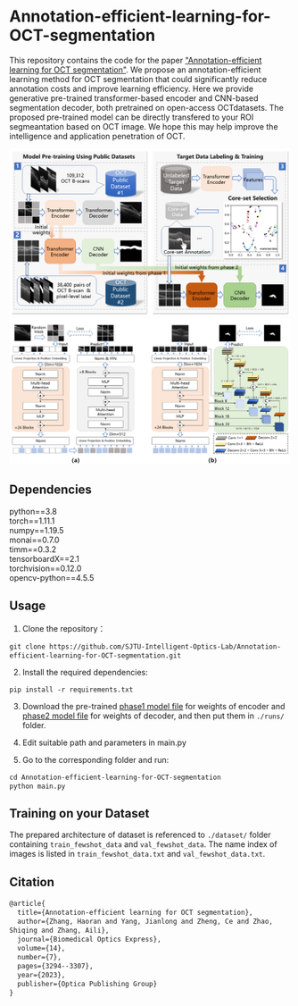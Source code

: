 # Annotation-efficient-learning-for-OCT-segmentation

This repository contains the code for the paper ["Annotation-efficient learning for OCT segmentation"](https://opg.optica.org/boe/fulltext.cfm?uri=boe-14-7-3294&id=531648). We propose an annotation-efficient learning method for OCT segmentation that could significantly reduce annotation costs and improve learning efficiency. Here we provide generative pre-trained transformer-based encoder and CNN-based segmentation decoder, both pretrained on open-access OCTdatasets. The proposed pre-trained model can be directly transfered to your ROI segmeantation based on OCT image. We hope this may help improve the intelligence and application penetration of OCT.

![Overview](images/Figure%201.png)
![Model architecture](images/Figure%202.png)

## Dependencies 
python==3.8<br>
torch==1.11.1<br>
numpy==1.19.5<br>
monai==0.7.0<br>
timm==0.3.2<br>
tensorboardX==2.1<br>
torchvision==0.12.0<br>
opencv-python==4.5.5<br>

## Usage
1. Clone the repository：
```
git clone https://github.com/SJTU-Intelligent-Optics-Lab/Annotation-efficient-learning-for-OCT-segmentation.git
```  

2. Install the required dependencies:
```
pip install -r requirements.txt
```
3. Download the pre-trained [phase1 model file](https://drive.google.com/file/d/1JHdL1HRZM86n4761uoO3_6N4p4zqBDmx/view?usp=sharing) for weights of encoder and [phase2 model file](https://drive.google.com/file/d/1gOihHsH4-GAtS6R6wzxkOQsaMAF6fj_h/view?usp=sharing) for weights of decoder, and then put them in `./runs/` folder.

4. Edit suitable path and parameters in main.py

5. Go to the corresponding folder and run:
```
cd Annotation-efficient-learning-for-OCT-segmentation
python main.py
```

## Training on your Dataset
The prepared architecture of dataset is referenced to `./dataset/` folder containing `train_fewshot_data` and `val_fewshot_data`. The name index of images is listed in `train_fewshot_data.txt` and `val_fewshot_data.txt`.

## Citation
```
@article{
  title={Annotation-efficient learning for OCT segmentation},
  author={Zhang, Haoran and Yang, Jianlong and Zheng, Ce and Zhao, Shiqing and Zhang, Aili},
  journal={Biomedical Optics Express},
  volume={14},
  number={7},
  pages={3294--3307},
  year={2023},
  publisher={Optica Publishing Group}
}
```
